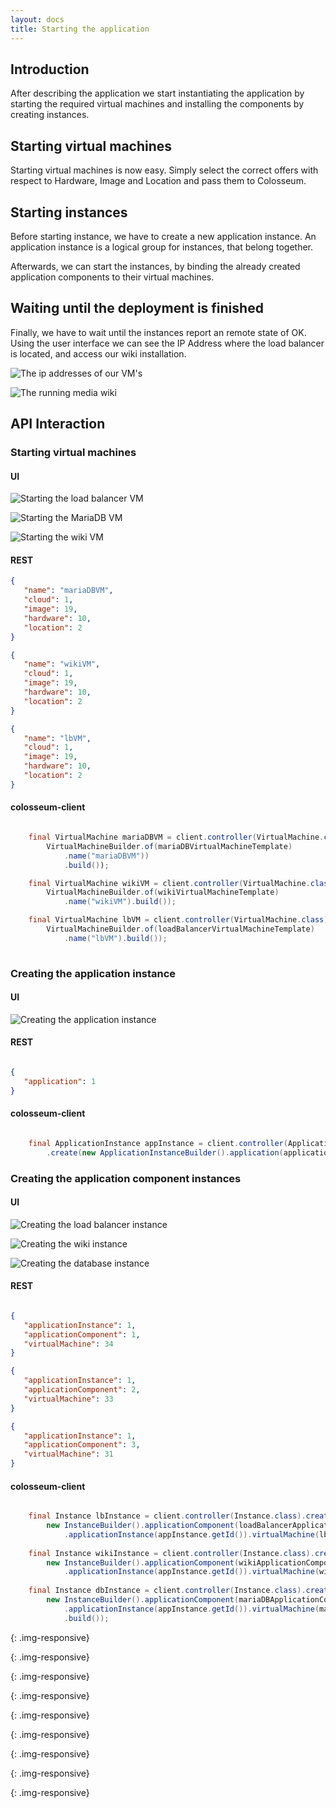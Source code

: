 ```yaml
---
layout: docs
title: Starting the application
---
```


## Introduction

After describing the application we start instantiating the application
by starting the required virtual machines and installing the components
by creating instances.

## Starting virtual machines

Starting virtual machines is now easy. Simply select the correct offers with respect to Hardware,
Image and Location and pass them to Colosseum.

## Starting instances

Before starting instance, we have to create a new application instance. An application instance is a
logical group for instances, that belong together.

Afterwards, we can start the instances, by binding the already created application components to their
virtual machines.

## Waiting until the deployment is finished

Finally, we have to wait until the instances report an remote state of OK. Using the user interface
we can see the IP Address where the load balancer is located, and access our wiki installation.

![The ip addresses of our VM's][ip]

![The running media wiki][wiki_running]

## API Interaction

### Starting virtual machines

#### UI

![Starting the load balancer VM][ui_lbVM]

![Starting the MariaDB VM][ui_mariaDBVM]

![Starting the wiki VM][ui_wikiVM]

#### REST

```json
{  
   "name": "mariaDBVM",
   "cloud": 1,
   "image": 19,
   "hardware": 10,
   "location": 2
}

{  
   "name": "wikiVM",
   "cloud": 1,
   "image": 19,
   "hardware": 10,
   "location": 2
}

{  
   "name": "lbVM",
   "cloud": 1,
   "image": 19,
   "hardware": 10,
   "location": 2
}
```

#### colosseum-client

```java

    final VirtualMachine mariaDBVM = client.controller(VirtualMachine.class).create(
        VirtualMachineBuilder.of(mariaDBVirtualMachineTemplate)
            .name("mariaDBVM"))
            .build());

    final VirtualMachine wikiVM = client.controller(VirtualMachine.class).create(
        VirtualMachineBuilder.of(wikiVirtualMachineTemplate)
            .name("wikiVM").build());

    final VirtualMachine lbVM = client.controller(VirtualMachine.class).create(
        VirtualMachineBuilder.of(loadBalancerVirtualMachineTemplate)
            .name("lbVM").build());
            
```

### Creating the application instance

#### UI

![Creating the application instance][ui_applicationInstance]

#### REST

```json

{  
   "application": 1
}

```

#### colosseum-client

```java

    final ApplicationInstance appInstance = client.controller(ApplicationInstance.class)
        .create(new ApplicationInstanceBuilder().application(application.getId()).build());

```

### Creating the application component instances

#### UI

![Creating the load balancer instance][ui_lbInstance]

![Creating the wiki instance][ui_wikiInstance]

![Creating the database instance][ui_dbInstance]

#### REST

```json

{  
   "applicationInstance": 1,
   "applicationComponent": 1,
   "virtualMachine": 34
}

{  
   "applicationInstance": 1,
   "applicationComponent": 2,
   "virtualMachine": 33
}

{  
   "applicationInstance": 1,
   "applicationComponent": 3,
   "virtualMachine": 31
}

```

#### colosseum-client

```java

    final Instance lbInstance = client.controller(Instance.class).create(
        new InstanceBuilder().applicationComponent(loadBalancerApplicationComponent.getId())
            .applicationInstance(appInstance.getId()).virtualMachine(lbVM.getId()).build());
    
    final Instance wikiInstance = client.controller(Instance.class).create(
        new InstanceBuilder().applicationComponent(wikiApplicationComponent.getId())
            .applicationInstance(appInstance.getId()).virtualMachine(wikiVM.getId()).build());
    
    final Instance dbInstance = client.controller(Instance.class).create(
        new InstanceBuilder().applicationComponent(mariaDBApplicationComponent.getId())
            .applicationInstance(appInstance.getId()).virtualMachine(mariaDBVM.getId())
            .build());

```

[ui_lbVM]: ../images/ui/lbVM.png
{: .img-responsive}

[ui_mariaDBVM]: ../images/ui/mariaDBVM.png
{: .img-responsive}

[ui_wikiVM]: ../images/ui/wikiVM.png
{: .img-responsive}

[ui_applicationInstance]: ../images/ui/applicationInstance.png
{: .img-responsive}

[ui_lbInstance]: ../images/ui/lbInstance.png
{: .img-responsive}

[ui_wikiInstance]: ../images/ui/wikiInstance.png
{: .img-responsive}

[ui_dbInstance]: ../images/ui/dbInstance.png
{: .img-responsive}

[wiki_running]: ../images/docs/wiki_running.png
{: .img-responsive}

[ip]: ../images/docs/ip.png
{: .img-responsive}
